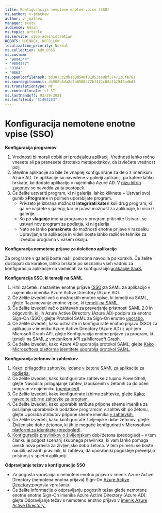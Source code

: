```yaml
---
title: Konfiguracija nemotene enotne vpise (SSO)
ms.author: v-jmathew
author: v-jmathew
manager: scotv
audience: Admin
ms.topic: article
ms.service: o365-administration
ROBOTS: NOINDEX, NOFOLLOW
localization_priority: Normal
ms.collection: Adm_O365
ms.custom:
- "9004344"
- "9004357"
- "9384"
- "9863"
ms.openlocfilehash: bd3873c2db1b8d548f81d531a8bf5747130fe761
ms.sourcegitcommit: db908b3da2c7a6508a77bf4f2c80afb294fadbd1
ms.translationtype: MT
ms.contentlocale: sl-SI
ms.lasthandoff: 03/29/2021
ms.locfileid: "51402283"
---
```

# <a name="configure-seamless-single-sign-on-sso"></a>Konfiguracija nemotene enotne vpise (SSO)

**Konfiguracija programov**

1. Vrednosti bi morali dobiti pri prodajalcu aplikacij. Vrednosti lahko ročno vnesete ali pa prenesete datoteko metapodatkov, da izvlečete vrednost polj.
2. Številne aplikacije so bile že vnaprej konfigurirane za delo z imenikom Azure AD. Te aplikacije so navedene v galeriji aplikacij, po katere lahko brskate, ko dodate aplikacijo v najemnika Azure AD. V [nizu hitrih zagonov](https://docs.microsoft.com/azure/active-directory/manage-apps/add-application-portal-configure) so navodila za ta postopek.
3. Če želite ustvariti program, ki ni galerija, lahko kliknete + Ustvari svoj gumb **»Program«** in poimen uporabljate program.
    - Privzeto je izbrana možnost **Integrirati kateri** koli drug program, ki ga ne najdete v galeriji, kar je prava možnost za aplikacije, ki niso iz galerije.
    - Ko po **vlaganje** imena programa v program pritisnite Ustvari, se ustvari nov program za podjetja, ki ni galerija.
    - Nato se lahko **pomaknete**  do možnosti enotne prijave v razdelku Upravljanje te aplikacije in videli boste lahko različne tehnike za izvedbo programa v vašem okolju.

**Konfiguracija nemotene prijave za določeno aplikacijo**

Za programe v galeriji boste našli podrobna navodila po korakih. Če želite dostopati do korakov, lahko brskate po seznamu vseh vadnic za konfiguracijo aplikacije na vadnicah za konfiguracijo [aplikacije SaaS.](https://docs.microsoft.com/azure/active-directory/saas-apps/tutorial-list)

**Konfiguracija SSO, ki temelji na SAML**

1. Hitri začetek: nastavitev enotne prijave [(SSO)](https://docs.microsoft.com/azure/active-directory/manage-apps/add-application-portal-setup-sso)za SAML za aplikacijo v najemniku imenika Azure Active Directory (Azure AD).
2. Če želite izvedeti več o možnostih enotne vpise, ki temelji na SAML, glejte Razumevanje enotne vpise, ki [temelji na SAML.](https://docs.microsoft.com/azure/active-directory/manage-apps/configure-saml-single-sign-on)
3. Če želite izvedeti več o zahtevah za preverjanje pristnosti SAML 2.0 in odgovorih, ki jih Azure Active Directory (Azure AD) podpira za enotno Sign-On (SSO), glejte Protokol SAML za Sign-On enotno [uporabo.](https://docs.microsoft.com/azure/active-directory/develop/single-sign-on-saml-protocol)
4. Če želite izvedeti, kako ustvarite in konfigurirate enotno prijavo (SSO) za aplikacijo v imeniku Azure Active Directory (Azure AD) z api-jem Microsoft Graph API, glejte Konfiguracija enotne prijave za program, ki temelji na [SAML,](https://docs.microsoft.com/graph/application-saml-sso-configure-api)z vmesnikom API za Microsoft Graph.
5. Če želite izvedeti, kako Azure AD uporablja protokol SAML, glejte [Kako Microsoftova platforma identitete uporablja protokol SAML.](https://docs.microsoft.com/azure/active-directory/develop/active-directory-saml-protocol-reference)

**Konfiguracija žetonov in zahtevkov**

1. [Kako: prilagodite zahtevke, izdane v žetonu SAML za aplikacije za podjetja.](https://docs.microsoft.com/azure/active-directory/develop/active-directory-saml-claims-customization)
2. Če želite izvedeti, kako konfigurirate zahtevke z lupino PowerShell, glejte Navodila: prilagajanje zahtev, izpuščenih v žetonih za določen program v najemniku [(predogled)](https://docs.microsoft.com/azure/active-directory/develop/active-directory-claims-mapping).
3. Če želite izvedeti, kako konfigurirate izbirne zahtevke, glejte [Kako: navedite izbirne zahtevke za program.](https://docs.microsoft.com/azure/active-directory/develop/active-directory-optional-claims)
4. Če želite izvedeti, kako uporabiti atribute pripone sheme imenika za pošiljanje uporabniških podatkov programom v zahtevkih po žetonu, glejte Uporaba atributov pripone sheme imenika [v zahtevkih.](https://docs.microsoft.com/azure/active-directory/develop/active-directory-schema-extensions)
5. Če želite izvedeti, kako konfigurirate življenjske dobe žetonov, glejte Življenjske dobe žetonov, ki jih je mogoče konfigurirati v Microsoftovi [platformi za identitete (predogled)](https://docs.microsoft.com/azure/active-directory/develop/active-directory-configurable-token-lifetimes).
6. [Konfiguracija pravilnikov o življenjskem](https://docs.microsoft.com/azure/active-directory/develop/configure-token-lifetimes) dobi žetona (predogled) – v tem članku je pogost scenarij skupnega pravilnika, ki vam lahko pomaga uvesti nova pravila za življenjsko dobo žetona. V tem primeru se boste naučili ustvariti pravilnik, ki zahteva, da uporabniki pogosteje preverjajo pristnost v spletni aplikaciji.

**Odpravljanje težav s konfiguracijo SSO**

- Za pogosta vprašanja o nemoteni enotno prijavo v imenik Azure Active Directory (nemotena enotna prijava) Sign-On [Azure Active Directory:](https://docs.microsoft.com/azure/active-directory/hybrid/how-to-connect-sso-faq)pogosta vprašanja.
- Če želite informacije o odpravljanju pogostih težav glede nemotene enotne enotne Sign-On imenika Azure Active Directory (Azure AD), glejte Odpravljanje težav s nemoteno enotno prijavo v [imenik Azure Active Directory.](https://docs.microsoft.com/azure/active-directory/hybrid/tshoot-connect-sso)
